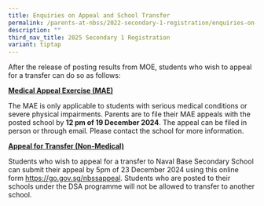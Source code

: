 ```yaml
---
title: Enquiries on Appeal and School Transfer
permalink: /parents-at-nbss/2022-secondary-1-registration/enquiries-on-appeal-and-school-transfer/
description: ""
third_nav_title: 2025 Secondary 1 Registration
variant: tiptap
---
```

<p>After the release of posting results from MOE, students who wish to appeal
for a transfer can do so as follows:</p>
<p><strong><u>Medical Appeal Exercise (MAE)</u></strong>
</p>
<p>The MAE is only applicable to students with serious medical conditions
or severe physical impairments. Parents are to file their MAE appeals with
the posted school by <strong>12 pm of 19 December 2024</strong>. The appeal
can be filed in person or through email. Please contact the school for
more information.</p>
<p><strong><u>Appeal for Transfer (Non-Medical)</u></strong>
</p>
<p>Students who wish to appeal for a transfer to Naval Base Secondary School
can submit their appeal by 5pm of 23 December 2024 using this online form
<a href="https://go.gov.sg/nbssappeal" rel="noopener noreferrer nofollow" target="_blank">https://go.gov.sg/nbssappeal</a>. Students who are posted to their schools
under the DSA programme will not be allowed to transfer to another school.</p>
<p></p>